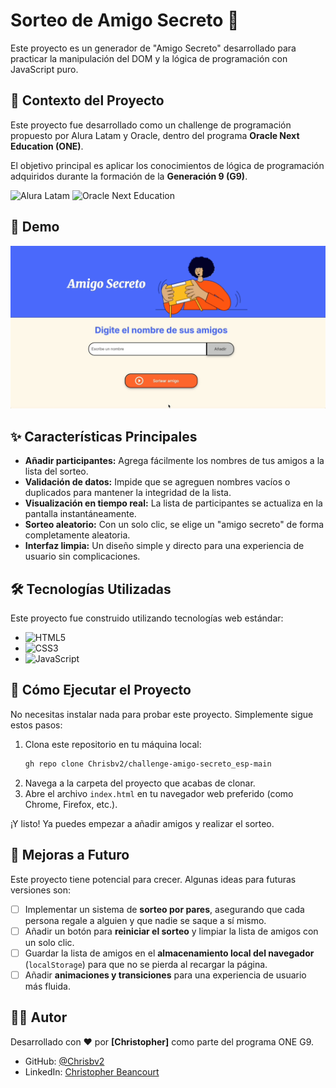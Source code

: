 # Sorteo de Amigo Secreto 🎁

Este proyecto es un generador de "Amigo Secreto" desarrollado para practicar la manipulación del DOM y la lógica de programación con JavaScript puro.

## 📜 Contexto del Proyecto

Este proyecto fue desarrollado como un challenge de programación propuesto por Alura Latam y Oracle, dentro del programa **Oracle Next Education (ONE)**.

El objetivo principal es aplicar los conocimientos de lógica de programación adquiridos durante la formación de la **Generación 9 (G9)**.

![Alura Latam](https://img.shields.io/badge/Alura_Latam-0A3871?style=for-the-badge)
![Oracle Next Education](https://img.shields.io/badge/Oracle_ONE-F80000?style=for-the-badge&logo=oracle&logoColor=white)

## 📸 Demo

![Demo del Sorteo Amigo Secreto](amigo_secreto_gif.gif)

## ✨ Características Principales

* **Añadir participantes:** Agrega fácilmente los nombres de tus amigos a la lista del sorteo.
* **Validación de datos:** Impide que se agreguen nombres vacíos o duplicados para mantener la integridad de la lista.
* **Visualización en tiempo real:** La lista de participantes se actualiza en la pantalla instantáneamente.
* **Sorteo aleatorio:** Con un solo clic, se elige un "amigo secreto" de forma completamente aleatoria.
* **Interfaz limpia:** Un diseño simple y directo para una experiencia de usuario sin complicaciones.

## 🛠️ Tecnologías Utilizadas

Este proyecto fue construido utilizando tecnologías web estándar:

* ![HTML5](https://img.shields.io/badge/HTML5-E34F26?style=for-the-badge&logo=html5&logoColor=white)
* ![CSS3](https://img.shields.io/badge/CSS3-1572B6?style=for-the-badge&logo=css3&logoColor=white)
* ![JavaScript](https://img.shields.io/badge/JavaScript-F7DF1E?style=for-the-badge&logo=javascript&logoColor=black)

## 🚀 Cómo Ejecutar el Proyecto

No necesitas instalar nada para probar este proyecto. Simplemente sigue estos pasos:

1.  Clona este repositorio en tu máquina local:
    ```bash
    gh repo clone Chrisbv2/challenge-amigo-secreto_esp-main
    ```
2.  Navega a la carpeta del proyecto que acabas de clonar.
3.  Abre el archivo `index.html` en tu navegador web preferido (como Chrome, Firefox, etc.).

¡Y listo! Ya puedes empezar a añadir amigos y realizar el sorteo.

## 🔮 Mejoras a Futuro

Este proyecto tiene potencial para crecer. Algunas ideas para futuras versiones son:

* [ ] Implementar un sistema de **sorteo por pares**, asegurando que cada persona regale a alguien y que nadie se saque a sí mismo.
* [ ] Añadir un botón para **reiniciar el sorteo** y limpiar la lista de amigos con un solo clic.
* [ ] Guardar la lista de amigos en el **almacenamiento local del navegador** (`localStorage`) para que no se pierda al recargar la página.
* [ ] Añadir **animaciones y transiciones** para una experiencia de usuario más fluida.

## 👨‍💻 Autor

Desarrollado con ❤️ por **[Christopher]** como parte del programa ONE G9.

* GitHub: [@Chrisbv2](https://github.com/Chrisbv2])
* LinkedIn: [Christopher Beancourt](www.linkedin.com/in/christopher-betancourt-vicens/)

